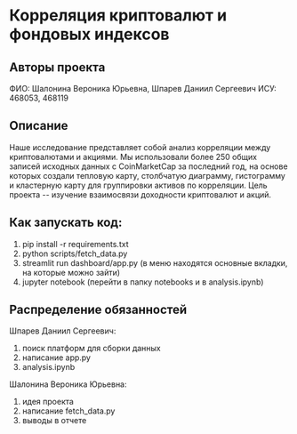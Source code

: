 # Корреляция криптовалют и фондовых индексов 

## Авторы проекта
ФИО: Шалонина Вероника Юрьевна, Шпарев Даниил Сергеевич
ИСУ: 468053, 468119

## Описание
Наше исследование представляет собой анализ корреляции между криптовалютами и акциями. Мы использовали более 250 общих записей исходных данных с CoinMarketCap за последний год, на основе которых создали тепловую карту, столбчатую диаграмму, гистограмму и кластерную карту для группировки активов по корреляции. Цель проекта -- изучение взаимосвязи доходности криптовалют и акций. 

## Как запускать код:
1. pip install -r requirements.txt
2. python scripts/fetch_data.py
3. streamlit run dashboard/app.py (в меню находятся основные вкладки, на которые можно зайти)
4. jupyter notebook (перейти в папку notebooks и в analysis.ipynb)


## Распределение обязанностей
Шпарев Даниил Сергеевич:
1) поиск платформ для сборки данных
2) написание app.py 
3) analysis.ipynb

Шалонина Вероника Юрьевна:
1) идея проекта
2) написание fetch_data.py
3) выводы в отчете